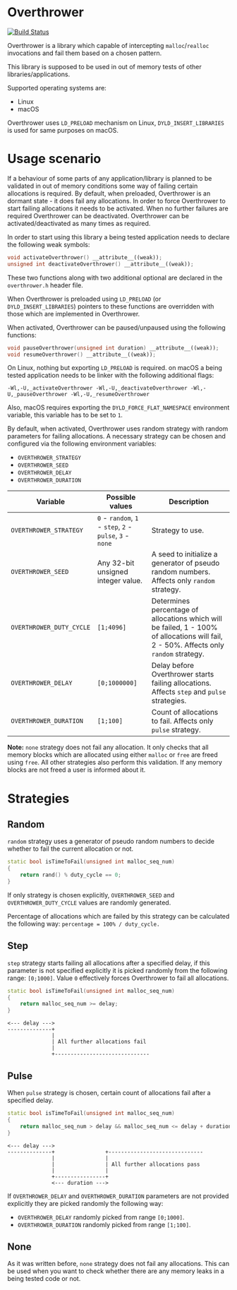 # Overthrower

[![Build Status](https://travis-ci.org/kutelev/overthrower.svg?branch=master)](https://travis-ci.org/kutelev/overthrower)

Overthrower is a library which capable of intercepting `malloc`/`realloc` invocations and fail them based on a chosen pattern.

This library is supposed to be used in out of memory tests of other libraries/applications.

Supported operating systems are:
* Linux
* macOS

Overthrower uses `LD_PRELOAD` mechanism on Linux, `DYLD_INSERT_LIBRARIES` is used for same purposes on macOS.

# Usage scenario

If a behaviour of some parts of any application/library is planned to be validated in out of memory conditions some way of failing certain allocations is required.
By default, when preloaded, Overthrower is an dormant state - it does fail any allocations.
In order to force Overthrower to start failing allocations it needs to be activated.
When no further failures are required Overthrower can be deactivated.
Overthrower can be activated/deactivated as many times as required.

In order to start using this library a being tested application needs to declare the following weak symbols:
```cpp
void activateOverthrower() __attribute__((weak));
unsigned int deactivateOverthrower() __attribute__((weak));
```

These two functions along with two additional optional are declared in the `overthrower.h` header file.

When Overthrower is preloaded using `LD_PRELOAD` (or `DYLD_INSERT_LIBRARIES`) pointers to these functions are overridden with those which are implemented in Overthrower.  

When activated, Overthrower can be paused/unpaused using the following functions:
```cpp
void pauseOverthrower(unsigned int duration) __attribute__((weak));
void resumeOverthrower() __attribute__((weak));
``` 

On Linux, nothing but exporting `LD_PRELOAD` is required. on macOS a being tested application needs to be linker with the following additional flags:
```
-Wl,-U,_activateOverthrower -Wl,-U,_deactivateOverthrower -Wl,-U,_pauseOverthrower -Wl,-U,_resumeOverthrower
```

Also, macOS requires exporting the `DYLD_FORCE_FLAT_NAMESPACE` environment variable, this variable has to be set to `1`.

By default, when activated, Overthrower uses random strategy with random parameters for failing allocations.
A necessary strategy can be chosen and configured via the following environment variables:
* `OVERTHROWER_STRATEGY`
* `OVERTHROWER_SEED`
* `OVERTHROWER_DELAY`
* `OVERTHROWER_DURATION`

	
| Variable | Possible values | Description |
| - | - | - |
| `OVERTHROWER_STRATEGY` | `0` - `random`, `1` - `step`, `2` - `pulse`, `3` - `none` | Strategy to use. |
| `OVERTHROWER_SEED` | Any 32-bit unsigned integer value. | A seed to initialize a generator of pseudo random numbers. Affects only `random` strategy. |
| `OVERTHROWER_DUTY_CYCLE` | `[1;4096]` | Determines percentage of allocations which will be failed, 1 - 100% of allocations will fail, 2 - 50%. Affects only `random` strategy. |
| `OVERTHROWER_DELAY` | `[0;1000000]` | Delay before Overthrower starts failing allocations. Affects `step` and `pulse` strategies. |
| `OVERTHROWER_DURATION` | `[1;100]` | Count of allocations to fail. Affects only `pulse` strategy. |

**Note:** `none` strategy does not fail any allocation. It only checks that all memory blocks which are allocated using either `malloc` or `free` are freed using `free`.
All other strategies also perform this validation. If any memory blocks are not freed a user is informed about it. 

# Strategies

## Random

`random` strategy uses a generator of pseudo random numbers to decide whether to fail the current allocation or not.

```cpp
static bool isTimeToFail(unsigned int malloc_seq_num)
{
    return rand() % duty_cycle == 0;
}
```

If only strategy is chosen explicitly, `OVERTHROWER_SEED` and `OVERTHROWER_DUTY_CYCLE` values are randomly generated.

Percentage of allocations which are failed by this strategy can be calculated the following way: `percentage = 100% / duty_cycle.`

## Step

`step` strategy starts failing all allocations after a specified delay, if this parameter is not specified explicitly it is picked randomly from the following range: `[0;1000]`.
Value `0` effectively forces Overthrower to fail all allocations.

```cpp
static bool isTimeToFail(unsigned int malloc_seq_num)
{
    return malloc_seq_num >= delay;
}
```

```
<--- delay --->
--------------+
              |
              | All further allocations fail
              |
              +------------------------------
```

## Pulse

When `pulse` strategy is chosen, certain count of allocations fail after a specified delay.

```cpp
static bool isTimeToFail(unsigned int malloc_seq_num)
{
    return malloc_seq_num > delay && malloc_seq_num <= delay + duration;
}
```

```
<--- delay --->
--------------+                +------------------------------
              |                |
              |                | All further allocations pass
              |                |
              +----------------+
              <--- duration --->
```

If `OVERTHROWER_DELAY` and `OVERTHROWER_DURATION` parameters are not provided explicitly they are picked randomly the following way:
* `OVERTHROWER_DELAY` randomly picked from range `[0;1000]`.
* `OVERTHROWER_DURATION` randomly picked from range `[1;100]`.

## None

As it was written before, `none` strategy does not fail any allocations.
This can be used when you want to check whether there are any memory leaks in a being tested code or not.
